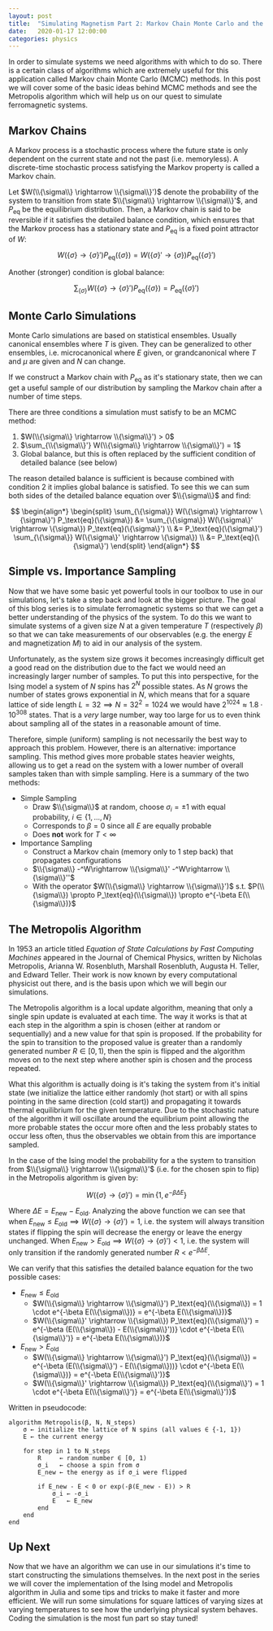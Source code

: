 ```yaml
---
layout: post
title:  "Simulating Magnetism Part 2: Markov Chain Monte Carlo and the Metropolis Algorithm"
date:   2020-01-17 12:00:00
categories: physics
---
```


In order to simulate systems we need algorithms with which to do so.
There is a certain class of algorithms which are extremely useful for this application called Markov chain Monte Carlo (MCMC) methods.
In this post we will cover some of the basic ideas behind MCMC methods and see the Metropolis algorithm which will help us on our quest to simulate ferromagnetic systems.

## Markov Chains

A Markov process is a stochastic process where the future state is only dependent on the current state and not the past (i.e. memoryless). A discrete-time stochastic process satisfying the Markov property is called a Markov chain.

Let $W(\\{\sigma\\} \rightarrow \\{\sigma\\}')$ denote the probability of the system to transition from state $\\{\sigma\\} \rightarrow \\{\sigma\\}'$, and $P_\text{eq}$ be the equilibrium distribution. Then, a Markov chain is said to be reversible if it satisfies the detailed balance condition, which ensures that the Markov process has a stationary state and $P_\text{eq}$ is a fixed point attractor of $W$:

$$
W(\{\sigma\} \rightarrow \{\sigma\}') P_\text{eq}(\{\sigma\}) = W(\{\sigma\}' \rightarrow \{\sigma\}) P_\text{eq}(\{\sigma\}')
$$

Another (stronger) condition is global balance:

$$
\sum_{\{\sigma\}} W(\{\sigma\} \rightarrow \{\sigma\}') P_\text{eq}(\{\sigma\}) = P_\text{eq}(\{\sigma\}')
$$

## Monte Carlo Simulations

Monte Carlo simulations are based on statistical ensembles. Usually canonical ensembles where $T$ is given. They can be generalized to other ensembles, i.e. microcanonical where $E$ given, or grandcanonical where $T$ and $\mu$ are given and $N$ can change.

If we construct a Markov chain with $P_\text{eq}$ as it's stationary state, then we can get a useful sample of our distribution by sampling the Markov chain after a number of time steps.

There are three conditions a simulation must satisfy to be an MCMC method:

1. $W(\\{\sigma\\} \rightarrow \\{\sigma\\}') > 0$
2. $\sum_{\\{\sigma\\}'} W(\\{\sigma\\} \rightarrow \\{\sigma\\}') = 1$
3. Global balance, but this is often replaced by the sufficient condition of detailed balance (see below)

The reason detailed balance is sufficient is because combined with condition 2 it implies global balance is satisfied.
To see this we can sum both sides of the detailed balance equation over $\\{\sigma\\}$ and find:

$$
\begin{align*}
\begin{split}
	\sum_{\{\sigma\}} W(\{\sigma\} \rightarrow \{\sigma\}') P_\text{eq}(\{\sigma\}) &= \sum_{\{\sigma\}} W(\{\sigma\}' \rightarrow \{\sigma\}) P_\text{eq}(\{\sigma\}') \\
	&= P_\text{eq}(\{\sigma\}') \sum_{\{\sigma\}} W(\{\sigma\}' \rightarrow \{\sigma\}) \\
	&= P_\text{eq}(\{\sigma\}')
\end{split}
\end{align*}
$$

## Simple vs. Importance Sampling

Now that we have some basic yet powerful tools in our toolbox to use in our simulations, let's take a step back and look at the bigger picture.
The goal of this blog series is to simulate ferromagnetic systems so that we can get a better understanding of the physics of the system.
To do this we want to simulate systems of a given size $N$ at a given temperature $T$ (respectively $\beta$) so that we can take measurements of our observables (e.g. the energy $E$ and magnetization $M$) to aid in our analysis of the system.

Unfortunately, as the system size grows it becomes increasingly difficult get a good read on the distribution due to the fact we would need an increasingly larger number of samples.
To put this into perspective, for the Ising model a system of $N$ spins has $2^N$ possible states.
As $N$ grows the number of states grows exponential in $N$, which means that for a square lattice of side length $L = 32 \implies N = 32^2 = 1024$ we would have $2^{1024} \approx 1.8 \cdot 10^{308}$ states.
That is a *very* large number, way too large for us to even think about sampling all of the states in a reasonable amount of time.

Therefore, simple (uniform) sampling is not necessarily the best way to approach this problem. However, there is an alternative: importance sampling. This method gives more probable states heavier weights, allowing us to get a read on the system with a lower number of overall samples taken than with simple sampling.
Here is a summary of the two methods:

* Simple Sampling
	* Draw $\\{\sigma\\}$ at random, choose $\sigma_i = \pm 1$ with equal probability, $i \in \{1, ..., N\}$
	* Corresponds to $\beta = 0$ since all $E$ are equally probable
	* Does **not** work for $T < \infty$
* Importance Sampling
	* Construct a Markov chain (memory only to 1 step back) that propagates configurations
	* $\\{\sigma\\} -^W\rightarrow \\{\sigma\\}' -^W\rightarrow \\{\sigma\\}''$
	* With the operator $W(\\{\sigma\\} \rightarrow \\{\sigma\\}')$ s.t. $P(\\{\sigma\\}) \propto P_\text{eq}(\\{\sigma\\}) \propto e^{-\beta E(\\{\sigma\\})}$

## The Metropolis Algorithm

In 1953 an article titled *Equation of State Calculations by Fast Computing Machines*  appeared in the Journal of Chemical Physics, written by Nicholas Metropolis, Arianna W. Rosenbluth, Marshall Rosenbluth, Augusta H. Teller, and Edward Teller.
Their work is now known by every computational physicist out there, and is the basis upon which we will begin our simulations.

The Metropolis algorithm is a local update algorithm, meaning that only a single spin update is evaluated at each time.
The way it works is that at each step in the algorithm a spin is chosen (either at random or sequentially) and a new value for that spin is proposed.
If the probability for the spin to transition to the proposed value is greater than a randomly generated number $R \in [0, 1)$, then the spin is flipped and the algorithm moves on to the next step where another spin is chosen and the process repeated.

What this algorithm is actually doing is it's taking the system from it's initial state (we initialize the lattice either randomly (hot start) or with all spins pointing in the same direction (cold start)) and propagating it towards thermal equilibrium for the given temperature.
Due to the stochastic nature of the algorithm it will oscillate around the equilibrium point allowing the more probable states the occur more often and the less probably states to occur less often, thus the observables we obtain from this are importance sampled.

In the case of the Ising model the probability for a the system to transition from $\\{\sigma\\} \rightarrow \\{\sigma\\}'$ (i.e. for the chosen spin to flip) in the Metropolis algorithm is given by:

$$W(\{\sigma\} \rightarrow \{\sigma\}') = \min\{1, e^{-\beta \Delta E}\}$$

Where $\Delta E = E_\text{new} - E_\text{old}$.
Analyzing the above function we can see that when $E_\text{new} \le E_\text{old} \implies W(\{\sigma\} \rightarrow \{\sigma\}') = 1$, i.e. the system will always transition states if flipping the spin will decrease the energy or leave the energy unchanged. When $E_\text{new} > E_\text{old} \implies W(\{\sigma\} \rightarrow \{\sigma\}') < 1$, i.e. the system will only transition if the randomly generated number $R < e^{-\beta \Delta E}$.

We can verify that this satisfies the detailed balance equation for the two possible cases:

* $E_\text{new} \le E_\text{old}$
	* $W(\\{\sigma\\} \rightarrow \\{\sigma\\}') P_\text{eq}(\\{\sigma\\}) = 1 \cdot e^{-\beta E(\\{\sigma\\})} = e^{-\beta E(\\{\sigma\\})}$
	* $W(\\{\sigma\\}' \rightarrow \\{\sigma\\}) P_\text{eq}(\\{\sigma\\}') = e^{-\beta (E(\\{\sigma\\}) - E(\\{\sigma\\}'))} \cdot e^{-\beta E(\\{\sigma\\}')} = e^{-\beta E(\\{\sigma\\})}$
* $E_\text{new} > E_\text{old}$
	* $W(\\{\sigma\\} \rightarrow \\{\sigma\\}') P_\text{eq}(\\{\sigma\\}) = e^{-\beta (E(\\{\sigma\\}') - E(\\{\sigma\\}))} \cdot e^{-\beta E(\\{\sigma\\})} = e^{-\beta E(\\{\sigma\\}')}$
	* $W(\\{\sigma\\}' \rightarrow \\{\sigma\\}) P_\text{eq}(\\{\sigma\\}') = 1 \cdot e^{-\beta E(\\{\sigma\\}')} = e^{-\beta E(\\{\sigma\\}')}$

Written in pseudocode:

```
algorithm Metropolis(β, N, N_steps)
	σ ← initialize the lattice of N spins (all values ∈ {-1, 1})
	E ← the current energy

	for step in 1 to N_steps
		R     ← random number ∈ [0, 1)
		σ_i   ← choose a spin from σ
		E_new ← the energy as if σ_i were flipped

		if E_new - E < 0 or exp(-β(E_new - E)) > R
			σ_i ← -σ_i
			E   ← E_new
		end
	end
end
```

## Up Next

Now that we have an algorithm we can use in our simulations it's time to start constructing the simulations themselves.
In the next post in the series we will cover the implementation of the Ising model and Metropolis algorithm in Julia and some tips and tricks to make it faster and more efficient.
We will run some simulations for square lattices of varying sizes at varying temperatures to see how the underlying physical system behaves.
Coding the simulation is the most fun part so stay tuned!
